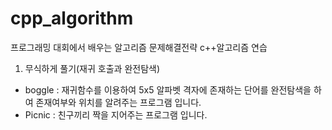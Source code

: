 # cpp_algorithm

프로그래밍 대회에서 배우는 알고리즘 문제해결전략
c++알고리즘 연습

1. 무식하게 풀기(재귀 호출과 완전탐색)
- boggle : 
  재귀함수를 이용하여 5x5 알파벳 격자에 존재하는 단어를 완전탐색을 하여 존재여부와 위치를 알려주는 프로그램 입니다.
- Picnic : 
  친구끼리 짝을 지어주는 프로그램 입니다.
